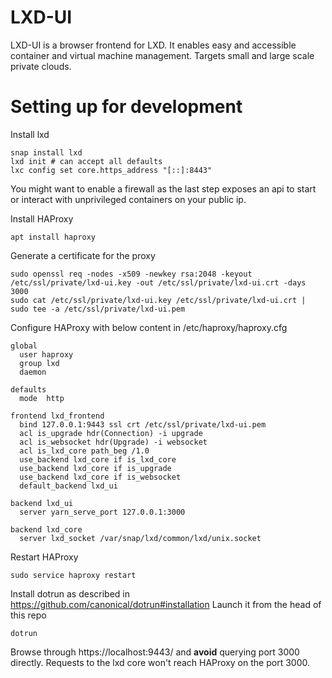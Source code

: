 # LXD-UI

LXD-UI is a browser frontend for LXD. It enables easy and accessible container and virtual machine management.
Targets small and large scale private clouds.

# Setting up for development

Install lxd

    snap install lxd
    lxd init # can accept all defaults
    lxc config set core.https_address "[::]:8443"

You might want to enable a firewall as the last step exposes an api to start or interact with unprivileged containers on your public ip.

Install HAProxy

    apt install haproxy

Generate a certificate for the proxy

    sudo openssl req -nodes -x509 -newkey rsa:2048 -keyout /etc/ssl/private/lxd-ui.key -out /etc/ssl/private/lxd-ui.crt -days 3000
    sudo cat /etc/ssl/private/lxd-ui.key /etc/ssl/private/lxd-ui.crt | sudo tee -a /etc/ssl/private/lxd-ui.pem

Configure HAProxy with below content in /etc/haproxy/haproxy.cfg

    global
      user haproxy
      group lxd
      daemon

    defaults
      mode  http

    frontend lxd_frontend
      bind 127.0.0.1:9443 ssl crt /etc/ssl/private/lxd-ui.pem
      acl is_upgrade hdr(Connection) -i upgrade
      acl is_websocket hdr(Upgrade) -i websocket
      acl is_lxd_core path_beg /1.0
      use_backend lxd_core if is_lxd_core
      use_backend lxd_core if is_upgrade
      use_backend lxd_core if is_websocket
      default_backend lxd_ui

    backend lxd_ui
      server yarn_serve_port 127.0.0.1:3000

    backend lxd_core
      server lxd_socket /var/snap/lxd/common/lxd/unix.socket

Restart HAProxy

    sudo service haproxy restart

Install dotrun as described in https://github.com/canonical/dotrun#installation Launch it from the head of this repo

    dotrun

Browse through https://localhost:9443/ and **avoid** querying port 3000 directly. Requests to the lxd core won't reach HAProxy on the port 3000.

